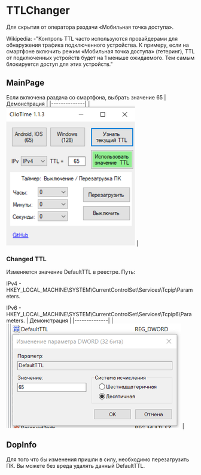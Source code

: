 # TTLChanger

Для скрытия от оператора раздачи «Мобильная точка доступа».

Wikipedia: -"Контроль TTL часто используются провайдерами для обнаружения трафика подключенного устройства. 
К примеру, если на смартфоне включить режим «Мобильная точка доступа» (тетеринг), TTL от подключенных устройств будет на 1 меньше ожидаемого. 
Тем самым блокируется доступ для этих устройств."


## MainPage
Если включена раздача со смартфона, выбрать значение 65 
| Демонстрация |
|--------------|
| ![Android Screenshot](https://github.com/ClioBro/TTLChanger/blob/main/art/TTLChangerImage.png) | 

### Changed TTL
Изменяется значение DefaultTTL в реестре.
Путь:

IPv4 - HKEY_LOCAL_MACHINE\SYSTEM\CurrentControlSet\Services\Tcpip\Parameters.

IPv6 - HKEY_LOCAL_MACHINE\SYSTEM\CurrentControlSet\Services\Tcpip6\Parameters.
| Демонстрация |
|--------------|
| ![Android Screenshot](https://github.com/ClioBro/TTLChanger/blob/main/art/DefaultTTLScreen.png) | 

## DopInfo

Для того что бы изменения пришли в силу, необходимо перезагрузить ПК. Вы можете без вреда удалять данный DefaultTTL.
